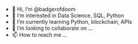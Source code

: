- 👋 Hi, I’m @badgerofdoom
- 👀 I’m interested in Data Science, SQL, Python
- 🌱 I’m currently learning Python, blockchain, APIs
- 💞️ I’m looking to collaborate on ...
- 📫 How to reach me ...

<!---
badgerofdoom/badgerofdoom is a ✨ special ✨ repository because its `README.md` (this file) appears on your GitHub profile.
You can click the Preview link to take a look at your changes.
--->
